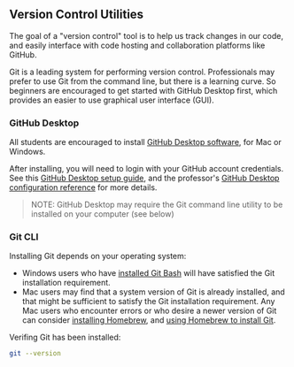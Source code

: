 
## Version Control Utilities

The goal of a "version control" tool is to help us track changes in our code, and easily interface with code hosting and collaboration platforms like GitHub.

Git is a leading system for performing version control. Professionals may prefer to use Git from the command line, but there is a learning curve. So beginners are encouraged to get started with GitHub Desktop first, which provides an easier to use graphical user interface (GUI).


### GitHub Desktop

All students are encouraged to install [GitHub Desktop software](https://desktop.github.com/), for Mac or Windows.

After installing, you will need to login with your GitHub account credentials. See this [GitHub Desktop setup guide](https://docs.github.com/en/desktop/installing-and-authenticating-to-github-desktop/setting-up-github-desktop), and the professor's [GitHub Desktop configuration reference](./../../notes/devtools/github-desktop.md#configuration) for more details.

> NOTE: GitHub Desktop may require the Git command line utility to be installed on your computer (see below)

### Git CLI

Installing Git depends on your operating system:

  + Windows users who have [installed Git Bash](./../local-dev-setup/setup-terminal.md) will have satisfied the Git installation requirement.
  + Mac users may find that a system version of Git is already installed, and that might be sufficient to satisfy the Git installation requirement. Any Mac users who encounter errors or who desire a newer version of Git can consider [installing Homebrew](./../../notes/clis/brew.md), and [using Homebrew to install Git](/notes/clis/git.md#installation-on-mac).


Verifing Git has been installed:

```sh
git --version
```


